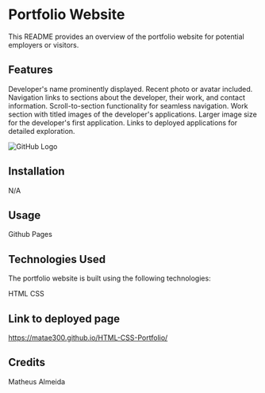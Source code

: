 # Portfolio Website

This README provides an overview of the portfolio website for potential employers or visitors.

## Features

Developer's name prominently displayed.
Recent photo or avatar included.
Navigation links to sections about the developer, their work, and contact information.
Scroll-to-section functionality for seamless navigation.
Work section with titled images of the developer's applications.
Larger image size for the developer's first application.
Links to deployed applications for detailed exploration.

![GitHub Logo](./Screenshot_19-4-2024_17257_127.0.0.1)

## Installation

N/A

## Usage

Github Pages

## Technologies Used

The portfolio website is built using the following technologies:

HTML
CSS

## Link to deployed page
https://matae300.github.io/HTML-CSS-Portfolio/

## Credits
Matheus Almeida
